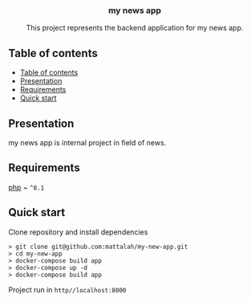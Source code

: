 <p align="center">
  <h3 align="center">my news app</h3>

  <p align="center">
    This project represents the backend application for my news app.
    <br>
</p>

## Table of contents

- [Table of contents](#table-of-contents)
- [Presentation](#presentation)
- [Requirements](#requirements)
- [Quick start](#quick-start)

## Presentation

my news app is internal project in field of news.

## Requirements

[php](`https://php.org/`) ~ `^8.1`


## Quick start

Clone repository and install dependencies

```shell
> git clone git@github.com:mattalah/my-new-app.git
> cd my-new-app
> docker-compose build app
> docker-compose up -d
> docker-compose build app
```

Project run in `http//localhost:8000`
